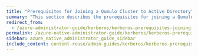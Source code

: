 ```yaml
---
title: "Prerequisites for Joining a Qumulo Cluster to Active Directory"
summary: "This section describes the prerequisites for joining a Qumulo Cluster to Active Directory for using NFSv4.1 with Kerberos."
redirect_from:
  - /azure-administrator-guide/kerberos/kerberos-prerequisites-joining-cluster-active-directory.html
permalink: /azure-native-administrator-guide/kerberos/kerberos-prerequisites-joining-cluster-active-directory.html
sidebar: azure_native_administrator_guide_sidebar
include_content: content-reuse/admin-guides/kerberos/kerberos-prerequisites-joining-cluster-active-directory.md
---
```


